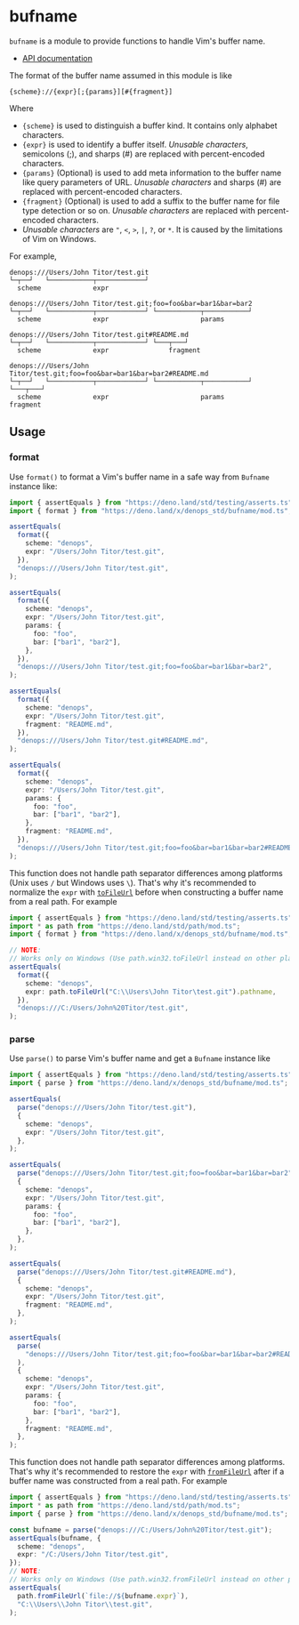 # bufname

`bufname` is a module to provide functions to handle Vim's buffer name.

- [API documentation](https://doc.deno.land/https/deno.land/x/denops_std/bufname/mod.ts)

The format of the buffer name assumed in this module is like

```text
{scheme}://{expr}[;{params}][#{fragment}]
```

Where

- `{scheme}` is used to distinguish a buffer kind. It contains only alphabet
  characters.
- `{expr}` is used to identify a buffer itself. _Unusable characters_,
  semicolons (;), and sharps (#) are replaced with percent-encoded characters.
- `{params}` (Optional) is used to add meta information to the buffer name like
  query parameters of URL. _Unusable characters_ and sharps (#) are replaced
  with percent-encoded characters.
- `{fragment}` (Optional) is used to add a suffix to the buffer name for file
  type detection or so on. _Unusable characters_ are replaced with
  percent-encoded characters.
- _Unusable characters_ are `"`, `<`, `>`, `|`, `?`, or `*`. It is caused by the
  limitations of Vim on Windows.

For example,

```text
denops:///Users/John Titor/test.git
└─┬──┘   └───────────┬────────────┘
  scheme             expr

denops:///Users/John Titor/test.git;foo=foo&bar=bar1&bar=bar2
└─┬──┘   └───────────┬────────────┘ └───────────┬───────────┘
  scheme             expr                       params

denops:///Users/John Titor/test.git#README.md
└─┬──┘   └───────────┬────────────┘ └───┬───┘
  scheme             expr               fragment

denops:///Users/John Titor/test.git;foo=foo&bar=bar1&bar=bar2#README.md
└─┬──┘   └───────────┬────────────┘ └───────────┬───────────┘ └───┬───┘
  scheme             expr                       params            fragment
```

## Usage

### format

Use `format()` to format a Vim's buffer name in a safe way from `Bufname`
instance like:

```typescript
import { assertEquals } from "https://deno.land/std/testing/asserts.ts";
import { format } from "https://deno.land/x/denops_std/bufname/mod.ts";

assertEquals(
  format({
    scheme: "denops",
    expr: "/Users/John Titor/test.git",
  }),
  "denops:///Users/John Titor/test.git",
);

assertEquals(
  format({
    scheme: "denops",
    expr: "/Users/John Titor/test.git",
    params: {
      foo: "foo",
      bar: ["bar1", "bar2"],
    },
  }),
  "denops:///Users/John Titor/test.git;foo=foo&bar=bar1&bar=bar2",
);

assertEquals(
  format({
    scheme: "denops",
    expr: "/Users/John Titor/test.git",
    fragment: "README.md",
  }),
  "denops:///Users/John Titor/test.git#README.md",
);

assertEquals(
  format({
    scheme: "denops",
    expr: "/Users/John Titor/test.git",
    params: {
      foo: "foo",
      bar: ["bar1", "bar2"],
    },
    fragment: "README.md",
  }),
  "denops:///Users/John Titor/test.git;foo=foo&bar=bar1&bar=bar2#README.md",
);
```

This function does not handle path separator differences among platforms (Unix
uses `/` but Windows uses `\`). That's why it's recommended to normalize the
`expr` with [`toFileUrl`](https://deno.land/std/path#tofileurl) before when
constructing a buffer name from a real path. For example

```typescript
import { assertEquals } from "https://deno.land/std/testing/asserts.ts";
import * as path from "https://deno.land/std/path/mod.ts";
import { format } from "https://deno.land/x/denops_std/bufname/mod.ts";

// NOTE:
// Works only on Windows (Use path.win32.toFileUrl instead on other platforms)
assertEquals(
  format({
    scheme: "denops",
    expr: path.toFileUrl("C:\\Users\John Titor\test.git").pathname,
  }),
  "denops:///C:/Users/John%20Titor/test.git",
);
```

### parse

Use `parse()` to parse Vim's buffer name and get a `Bufname` instance like

```typescript
import { assertEquals } from "https://deno.land/std/testing/asserts.ts";
import { parse } from "https://deno.land/x/denops_std/bufname/mod.ts";

assertEquals(
  parse("denops:///Users/John Titor/test.git"),
  {
    scheme: "denops",
    expr: "/Users/John Titor/test.git",
  },
);

assertEquals(
  parse("denops:///Users/John Titor/test.git;foo=foo&bar=bar1&bar=bar2"),
  {
    scheme: "denops",
    expr: "/Users/John Titor/test.git",
    params: {
      foo: "foo",
      bar: ["bar1", "bar2"],
    },
  },
);

assertEquals(
  parse("denops:///Users/John Titor/test.git#README.md"),
  {
    scheme: "denops",
    expr: "/Users/John Titor/test.git",
    fragment: "README.md",
  },
);

assertEquals(
  parse(
    "denops:///Users/John Titor/test.git;foo=foo&bar=bar1&bar=bar2#README.md",
  ),
  {
    scheme: "denops",
    expr: "/Users/John Titor/test.git",
    params: {
      foo: "foo",
      bar: ["bar1", "bar2"],
    },
    fragment: "README.md",
  },
);
```

This function does not handle path separator differences among platforms. That's
why it's recommended to restore the `expr` with
[`fromFileUrl`](https://deno.land/std/path#fromfileurl) after if a buffer name
was constructed from a real path. For example

```typescript
import { assertEquals } from "https://deno.land/std/testing/asserts.ts";
import * as path from "https://deno.land/std/path/mod.ts";
import { parse } from "https://deno.land/x/denops_std/bufname/mod.ts";

const bufname = parse("denops:///C:/Users/John%20Titor/test.git");
assertEquals(bufname, {
  scheme: "denops",
  expr: "/C:/Users/John Titor/test.git",
});
// NOTE:
// Works only on Windows (Use path.win32.fromFileUrl instead on other platforms)
assertEquals(
  path.fromFileUrl(`file://${bufname.expr}`),
  "C:\\Users\\John Titor\\test.git",
);
```
